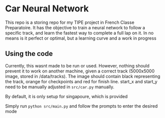 # Car Neural Network
This repo is a storing repo for my TIPE project in French Classe Preparatoire. It has the objective to train a neural network to follow a specific track, and learn the fastest way to complete a full lap on it.
In no means is it perfect or optimal, but a learning curve and a work in progress

## Using the code
Currently, this wasnt made to be run or used. However, nothing should prevent it to work on another machine, given a correct track (5000x5000 image, stored in /data/tracks). The image should contain black representing the track, orange for checkpoints and red for finish line. start\_x and start\_y need to be manually adjusted in `src/car.py` manually. 

By default, it is only setup for singapoure, which is provided

Simply run `python src/main.py` and follow the prompts to enter the desired mode

